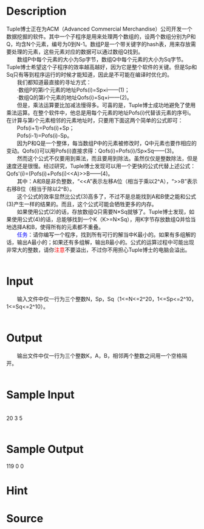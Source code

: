 
# Description

<div class="content"><div>Tuple博士正在为<span>ACM（Advanced Commercial Merchandise）公司开发一个数据挖掘的软件。其中一个子程序是用来处理两个数组的，设两个数组分别为P和Q，均含N个元素，编号为0到N-1。数组P是一个带关键字的hash表，用来存放需要处理的元素，这些元素对应的数据可以通过数组Q找到。</span></div>
<div style="text-indent: 21pt">数组<span>P中每个元素的大小为Sp字节，数组Q中每个元素的大小为Sq字节。Tuple博士希望这个子程序的效率越高越好，因为它是整个软件的关键。但是Sp和Sq只有等到程序运行的时候才能知道，因此是不可能在编译时优化的。</span></div>
<div style="text-indent: 21pt">我们都知道最直接的寻址方式：</div>
<div style="text-indent: 21pt">·数组<span>P的第i个元素的地址Pofs(i)=Sp×i——(1)；</span></div>
<div style="text-indent: 21pt">·数组<span>Q的第i个元素的地址Qofs(i)=Sq×i——(2)。</span></div>
<div style="text-indent: 21pt">但是，乘法运算要比加减法慢得多。可喜的是，<span>Tuple博士成功地避免了使用乘法运算。在整个软件中，他总是用每个元素的地址Pofs(i)代替该元素的序号i。在计算与第i个元素相邻的元素地址时，只要用下面这两个简单的公式即可：</span></div>
<div style="text-indent: 21pt">Pofs(i+1)=Pofs(i)+Sp；</div>
<div style="text-indent: 21pt">Pofs(i-1)=Pofs(i)-Sp。</div>
<div style="text-indent: 21pt">因为<span>P和Q是一个整体，每当数组P中的元素被修改时，Q中元素也要作相应的变动。Qofs(i)可以用Pofs(i)直接求得：Qofs(i)=Pofs(i)/Sp×Sq——(3)。</span></div>
<div style="text-indent: 21pt">然而这个公式不仅要用到乘法，而且要用到除法。虽然仅仅是整数除法，但是速度还是很慢。经过研究，<span>Tuple博士发现可以用一个更快的公式代替上述公式：Qofs&#39;(i)=(Pofs(i)+Pofs(i)&lt;&lt;A)&gt;&gt;B——(4)。</span></div>
<div style="text-indent: 21pt">其中：<span>A和B是非负整数，“&lt;&lt;A”表示左移A位（相当于乘以2^A），“&gt;&gt;B”表示右移B位（相当于除以2^B）。</span></div>
<div style="text-indent: 21pt">这个公式的效率显然比公式<span>(3)高多了，不过不是总能找到A和B使之能和公式(3)产生一样的结果的。而且，这个公式可能会牺牲更多的内存。</span></div>
<div style="text-indent: 21pt">如果使用公式<span>(2)的话，存放数组Q只需要N×Sq就够了。Tuple博士发现，如果使用公式(4)的话，总能够找到一个K（K&gt;=N×Sq），用K字节存放数组Q并恰当地选择A和B，使得所有的元素都不重叠。</span></div>
<div style="text-indent: 21pt"><span style="color: blue">任务</span>：请你编写一个程序，找到所有可行的解当中<span>K最小的。如果有多组解的话，输出A最小的；如果还有多组解，输出B最小的。公式的运算过程中可能出现非常大的整数，请你<span style="color: red">注意</span>不要溢出，不过你不用担心Tuple博士的电脑会溢出。</span></div>
<div> </div></div>

# Input

<div class="content"><div style="text-indent: 21pt">输入文件中仅一行为三个整数<span>N，Sp，Sq（1&lt;=N&lt;=2^20，1&lt;=Sp&lt;=2^10，1&lt;=Sq&lt;=2^10）。</span></div>
<div> </div></div>

# Output

<div class="content"><div style="text-indent: 21pt">输出文件中仅一行为三个整数<span>K，A，B，相邻两个整数之间用一个空格隔开。</span></div>
<div> </div></div>

# Sample Input

<div class="content"><span class="sampledata"><br/>
20 3 5<br/>
 <br/>
</span></div>

# Sample Output

<div class="content"><span class="sampledata">119 0 0<br/>
 </span></div>

# Hint

<div class="content"><p></p></div>

# Source

<div class="content"><p><a href="problemset.php?search="></a></p></div>

